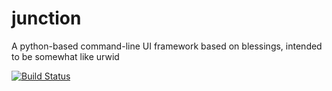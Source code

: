 junction
========

A python-based command-line UI framework based on blessings, intended to be somewhat like urwid

[![Build
Status](https://travis-ci.org/ch3pjw/junction.png?branch=master)](https://travis-ci.org/ch3pjw/junction)
